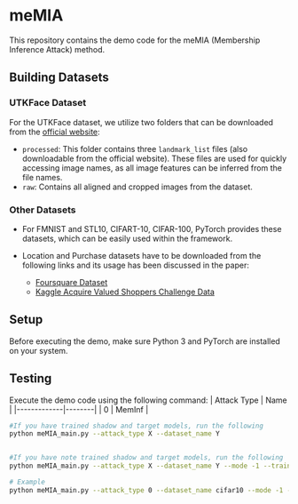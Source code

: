# meMIA

This repository contains the demo code for the meMIA (Membership Inference Attack) method.

## Building Datasets


### UTKFace Dataset

For the UTKFace dataset, we utilize two folders that can be downloaded from the [official website](https://susanqq.github.io/UTKFace/):

- `processed`: This folder contains three `landmark_list` files (also downloadable from the official website). These files are used for quickly accessing image names, as all image features can be inferred from the file names.
- `raw`: Contains all aligned and cropped images from the dataset.

### Other Datasets

- For FMNIST and STL10, CIFART-10, CIFAR-100, PyTorch provides these datasets, which can be easily used within the framework.

- Location and Purchase datasets have to be downloaded from the following links and its usage has been discussed in the paper:
  - [Foursquare Dataset](https://sites.google.com/site/yangdingqi/home/foursquare-dataset)
  - [Kaggle Acquire Valued Shoppers Challenge Data](https://www.kaggle.com/c/acquire-valued-shoppers-challenge/data)


## Setup

Before executing the demo, make sure Python 3 and PyTorch are installed on your system.

## Testing

Execute the demo code using the following command:
| Attack Type | Name   |
|-------------|--------|
| 0           | MemInf |
```bash
#If you have trained shadow and target models, run the following
python meMIA_main.py --attack_type X --dataset_name Y


#If you have note trained shadow and target models, run the following
python meMIA_main.py --attack_type X --dataset_name Y --mode -1 --train_shadow --train_model

# Example
python meMIA_main.py --attack_type 0 --dataset_name cifar10 --mode -1 --train_shadow --train_model



